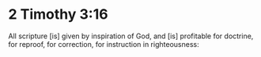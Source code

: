 # 2 Timothy 3:16

All scripture [is] given by inspiration of God, and [is] profitable for doctrine, for reproof, for correction, for instruction in righteousness: